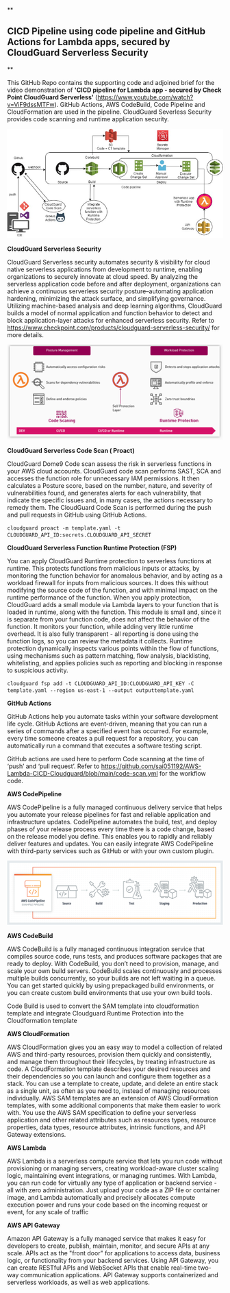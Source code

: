**

## CICD Pipeline using code pipeline and GitHub Actions for Lambda apps, secured by CloudGuard Serverless Security

**

This GitHub Repo contains the supporting code and adjoined brief for the video demonstration of **'CICD pipeline for Lambda app - secured by Check Point CloudGuard Serverless'** (https://www.youtube.com/watch?v=ViF9dssMTFw). GitHub Actions, AWS CodeBuild, Code Pipeline and CloudFormation are used in the pipeline. CloudGuard Severless Security provides code scanning and runtime application security.

![](https://github.com/sai051192/AWS-Lambda-CICD-Cloudguard/blob/main/cicdDiagram.jpg?raw=true)

**CloudGuard Serverless Security**

CloudGuard Serverless security automates security & visibility for cloud native serverless applications from development to runtime, enabling organizations to securely innovate at cloud speed. By analyzing the serverless application code before and after deployment, organizations can achieve a continuous serverless security posture–automating application hardening, minimizing the attack surface, and simplifying governance. Utilizing machine-based analysis and deep learning algorithms, CloudGuard builds a model of normal application and function behavior to detect and block application-layer attacks for enhanced serverless security. 
Refer to https://www.checkpoint.com/products/cloudguard-serverless-security/ for more details.

![](https://github.com/sai051192/AWS-Lambda-CICD-Cloudguard/blob/main/CloudGuardServerlessInfoGraph.png?raw=true)

**CloudGuard Serverless Code Scan ( Proact)**

CloudGuard Dome9 Code scan assess the risk in serverless functions in your AWS cloud accounts. CloudGuard code scan performs SAST, SCA and accesses the function role for unnecessary IAM permissions. It then calculates a Posture score, based on the number, nature, and severity of vulnerabilities found, and generates alerts for each vulnerability, that indicate the specific issues and, in many cases, the actions necessary to remedy them. The CloudGuard Code Scan is performed during the push and pull requests in GitHub using GitHub Actions.

   

    cloudguard proact -m template.yaml -t CLOUDGUARD_API_ID:secrets.CLOUDGUARD_API_SECRET

**CloudGuard Serverless Function Runtime Protection (FSP)**

You can apply CloudGuard Runtime protection to serverless functions at runtime. This protects functions from malicious inputs or attacks, by monitoring the function behavior for anomalous behavior, and by acting as a workload firewall for inputs from malicious sources. It does this without modifying the source code of the function, and with minimal impact on the runtime performance of the function. When you apply protection, CloudGuard adds a small module via Lambda layers to your function that is loaded in runtime, along with the function. This module is small and, since it is separate from your function code, does not affect the behavior of the function. It monitors your function, while adding very little runtime overhead. It is also fully transparent - all reporting is done using the function logs, so you can review the metadata it collects. Runtime protection dynamically inspects various points within the flow of functions, using mechanisms such as pattern matching, flow analysis, blacklisting, whitelisting, and applies policies such as reporting and blocking in response to suspicious activity.

    cloudguard fsp add -t CLOUDGUARD_API_ID:CLOUDGUARD_API_KEY -C template.yaml --region us-east-1 --output outputtemplate.yaml

**GitHub Actions**

GitHub Actions help you automate tasks within your software development life cycle. GitHub Actions are event-driven, meaning that you can run a series of commands after a specified event has occurred. For example, every time someone creates a pull request for a repository, you can automatically run a command that executes a software testing script.

GitHub actions are used here to perform Code scanning at the time of ‘push’ and ‘pull request’. Refer to https://github.com/sai051192/AWS-Lambda-CICD-Cloudguard/blob/main/code-scan.yml for the workflow code.

**AWS CodePipeline**

AWS CodePipeline is a fully managed continuous delivery service that helps you automate your release pipelines for fast and reliable application and infrastructure updates. CodePipeline automates the build, test, and deploy phases of your release process every time there is a code change, based on the release model you define. This enables you to rapidly and reliably deliver features and updates. You can easily integrate AWS CodePipeline with third-party services such as GitHub or with your own custom plugin.

![product-page-diagram_CodePipeLine](https://github.com/sai051192/AWS-Lambda-CICD-Cloudguard/blob/main/Codepipeline.png?raw=true)

**AWS CodeBuild**

AWS CodeBuild is a fully managed continuous integration service that compiles source code, runs tests, and produces software packages that are ready to deploy. With CodeBuild, you don’t need to provision, manage, and scale your own build servers. CodeBuild scales continuously and processes multiple builds concurrently, so your builds are not left waiting in a queue. You can get started quickly by using prepackaged build environments, or you can create custom build environments that use your own build tools.

Code Build is used to convert the SAM template into cloudformation template and integrate Cloudguard Runtime Protection into the Cloudformation template

**AWS CloudFormation**

AWS CloudFormation gives you an easy way to model a collection of related AWS and third-party resources, provision them quickly and consistently, and manage them throughout their lifecycles, by treating infrastructure as code. A CloudFormation template describes your desired resources and their dependencies so you can launch and configure them together as a stack. You can use a template to create, update, and delete an entire stack as a single unit, as often as you need to, instead of managing resources individually. AWS SAM templates are an extension of AWS CloudFormation templates, with some additional components that make them easier to work with. You use the AWS SAM specification to define your serverless application and other related attributes such as resources types, resource properties, data types, resource attributes, intrinsic functions, and API Gateway extensions.

**AWS Lambda**

AWS Lambda is a serverless compute service that lets you run code without provisioning or managing servers, creating workload-aware cluster scaling logic, maintaining event integrations, or managing runtimes. With Lambda, you can run code for virtually any type of application or backend service - all with zero administration. Just upload your code as a ZIP file or container image, and Lambda automatically and precisely allocates compute execution power and runs your code based on the incoming request or event, for any scale of traffic

**AWS API Gateway**

Amazon API Gateway is a fully managed service that makes it easy for developers to create, publish, maintain, monitor, and secure APIs at any scale. APIs act as the "front door" for applications to access data, business logic, or functionality from your backend services. Using API Gateway, you can create RESTful APIs and WebSocket APIs that enable real-time two-way communication applications. API Gateway supports containerized and serverless workloads, as well as web applications.
